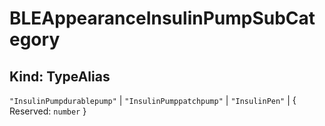 # **BLEAppearanceInsulinPumpSubCategory**

## **Kind: TypeAlias**

`"InsulinPumpdurablepump"` | `"InsulinPumppatchpump"` | `"InsulinPen"` | {
Reserved: `number` }
